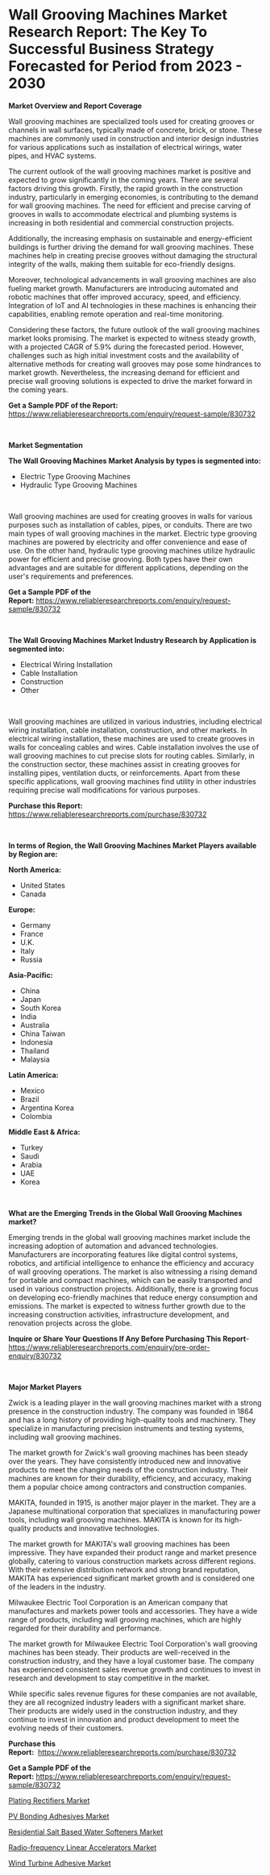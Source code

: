 <p><h1>Wall Grooving Machines Market Research Report: The Key To Successful Business Strategy Forecasted for Period from 2023 - 2030</h1></p><p><strong>Market Overview and Report Coverage</strong></p>
<p><p>Wall grooving machines are specialized tools used for creating grooves or channels in wall surfaces, typically made of concrete, brick, or stone. These machines are commonly used in construction and interior design industries for various applications such as installation of electrical wirings, water pipes, and HVAC systems.</p><p>The current outlook of the wall grooving machines market is positive and expected to grow significantly in the coming years. There are several factors driving this growth. Firstly, the rapid growth in the construction industry, particularly in emerging economies, is contributing to the demand for wall grooving machines. The need for efficient and precise carving of grooves in walls to accommodate electrical and plumbing systems is increasing in both residential and commercial construction projects.</p><p>Additionally, the increasing emphasis on sustainable and energy-efficient buildings is further driving the demand for wall grooving machines. These machines help in creating precise grooves without damaging the structural integrity of the walls, making them suitable for eco-friendly designs.</p><p>Moreover, technological advancements in wall grooving machines are also fueling market growth. Manufacturers are introducing automated and robotic machines that offer improved accuracy, speed, and efficiency. Integration of IoT and AI technologies in these machines is enhancing their capabilities, enabling remote operation and real-time monitoring.</p><p>Considering these factors, the future outlook of the wall grooving machines market looks promising. The market is expected to witness steady growth, with a projected CAGR of 5.9% during the forecasted period. However, challenges such as high initial investment costs and the availability of alternative methods for creating wall grooves may pose some hindrances to market growth. Nevertheless, the increasing demand for efficient and precise wall grooving solutions is expected to drive the market forward in the coming years.</p></p>
<p><strong>Get a Sample PDF of the Report:</strong> <a href="https://www.reliableresearchreports.com/enquiry/request-sample/830732">https://www.reliableresearchreports.com/enquiry/request-sample/830732</a></p>
<p>&nbsp;</p>
<p><strong>Market Segmentation</strong></p>
<p><strong>The Wall Grooving Machines Market Analysis by types is segmented into:</strong></p>
<p><ul><li>Electric Type Grooving Machines</li><li>Hydraulic Type Grooving Machines</li></ul></p>
<p>&nbsp;</p>
<p><p>Wall grooving machines are used for creating grooves in walls for various purposes such as installation of cables, pipes, or conduits. There are two main types of wall grooving machines in the market. Electric type grooving machines are powered by electricity and offer convenience and ease of use. On the other hand, hydraulic type grooving machines utilize hydraulic power for efficient and precise grooving. Both types have their own advantages and are suitable for different applications, depending on the user's requirements and preferences.</p></p>
<p><strong>Get a Sample PDF of the Report:</strong>&nbsp;<a href="https://www.reliableresearchreports.com/enquiry/request-sample/830732">https://www.reliableresearchreports.com/enquiry/request-sample/830732</a></p>
<p>&nbsp;</p>
<p><strong>The Wall Grooving Machines Market Industry Research by Application is segmented into:</strong></p>
<p><ul><li>Electrical Wiring Installation</li><li>Cable Installation</li><li>Construction</li><li>Other</li></ul></p>
<p>&nbsp;</p>
<p><p>Wall grooving machines are utilized in various industries, including electrical wiring installation, cable installation, construction, and other markets. In electrical wiring installation, these machines are used to create grooves in walls for concealing cables and wires. Cable installation involves the use of wall grooving machines to cut precise slots for routing cables. Similarly, in the construction sector, these machines assist in creating grooves for installing pipes, ventilation ducts, or reinforcements. Apart from these specific applications, wall grooving machines find utility in other industries requiring precise wall modifications for various purposes.</p></p>
<p><strong>Purchase this Report:</strong>&nbsp; <a href="https://www.reliableresearchreports.com/purchase/830732">https://www.reliableresearchreports.com/purchase/830732</a></p>
<p>&nbsp;</p>
<p><strong>In terms of Region, the Wall Grooving Machines Market Players available by Region are:</strong></p>
<p>
    <p> <strong> North America: </strong>
        <ul>
            <li>United States</li>
            <li>Canada</li>
        </ul>
        </p> 
    <p> <strong> Europe: </strong>
        <ul>
            <li>Germany</li>
            <li>France</li>
            <li>U.K.</li>
            <li>Italy</li>
            <li>Russia</li>
        </ul>
        </p> 
    <p> <strong> Asia-Pacific: </strong>
        <ul>
            <li>China</li>
            <li>Japan</li>
            <li>South Korea</li>
            <li>India</li>
            <li>Australia</li>
            <li>China Taiwan</li>
            <li>Indonesia</li>
            <li>Thailand</li>
            <li>Malaysia</li>
        </ul>
        </p> 
    <p> <strong> Latin America: </strong>
        <ul>
            <li>Mexico</li>
            <li>Brazil</li>
            <li>Argentina Korea</li>
            <li>Colombia</li>
        </ul>
        </p> 
    <p> <strong> Middle East & Africa: </strong>
        <ul>
            <li>Turkey</li>
            <li>Saudi</li>
            <li>Arabia</li>
            <li>UAE</li>
            <li>Korea</li>
        </ul>
    </p>
    </p>
<p>&nbsp;</p>
<p><strong>What are the Emerging Trends in the Global Wall Grooving Machines market?</strong></p>
<p><p>Emerging trends in the global wall grooving machines market include the increasing adoption of automation and advanced technologies. Manufacturers are incorporating features like digital control systems, robotics, and artificial intelligence to enhance the efficiency and accuracy of wall grooving operations. The market is also witnessing a rising demand for portable and compact machines, which can be easily transported and used in various construction projects. Additionally, there is a growing focus on developing eco-friendly machines that reduce energy consumption and emissions. The market is expected to witness further growth due to the increasing construction activities, infrastructure development, and renovation projects across the globe.</p></p>
<p><strong>Inquire or Share Your Questions If Any Before Purchasing This Report</strong>- <a href="https://www.reliableresearchreports.com/enquiry/pre-order-enquiry/830732">https://www.reliableresearchreports.com/enquiry/pre-order-enquiry/830732</a></p>
<p>&nbsp;</p>
<p><strong>Major Market Players</strong></p>
<p><p>Zwick is a leading player in the wall grooving machines market with a strong presence in the construction industry. The company was founded in 1864 and has a long history of providing high-quality tools and machinery. They specialize in manufacturing precision instruments and testing systems, including wall grooving machines.</p><p>The market growth for Zwick's wall grooving machines has been steady over the years. They have consistently introduced new and innovative products to meet the changing needs of the construction industry. Their machines are known for their durability, efficiency, and accuracy, making them a popular choice among contractors and construction companies.</p><p>MAKITA, founded in 1915, is another major player in the market. They are a Japanese multinational corporation that specializes in manufacturing power tools, including wall grooving machines. MAKITA is known for its high-quality products and innovative technologies.</p><p>The market growth for MAKITA's wall grooving machines has been impressive. They have expanded their product range and market presence globally, catering to various construction markets across different regions. With their extensive distribution network and strong brand reputation, MAKITA has experienced significant market growth and is considered one of the leaders in the industry.</p><p>Milwaukee Electric Tool Corporation is an American company that manufactures and markets power tools and accessories. They have a wide range of products, including wall grooving machines, which are highly regarded for their durability and performance.</p><p>The market growth for Milwaukee Electric Tool Corporation's wall grooving machines has been steady. Their products are well-received in the construction industry, and they have a loyal customer base. The company has experienced consistent sales revenue growth and continues to invest in research and development to stay competitive in the market.</p><p>While specific sales revenue figures for these companies are not available, they are all recognized industry leaders with a significant market share. Their products are widely used in the construction industry, and they continue to invest in innovation and product development to meet the evolving needs of their customers.</p></p>
<p><strong>Purchase this Report:</strong>&nbsp;&nbsp;<a href="https://www.reliableresearchreports.com/purchase/830732">https://www.reliableresearchreports.com/purchase/830732</a></p>
<p></p>
<p><strong>Get a Sample PDF of the Report:</strong>&nbsp;<a href="https://www.reliableresearchreports.com/enquiry/request-sample/830732">https://www.reliableresearchreports.com/enquiry/request-sample/830732</a></p>
<p><p><a href="https://www.linkedin.com/pulse/decoding-plating-rectifiers-market-deep-dive-latest-trends/">Plating Rectifiers Market</a></p><p><a href="https://github.com/Chiragrp25/Market-Research-Report-List-1/blob/main/pv-bonding-adhesives-market.md">PV Bonding Adhesives Market</a></p><p><a href="https://medium.com/@grab.track.out/residential-salt-based-water-softeners-market-trends-and-market-analysis-forecasted-for-period-dcfc589de82a">Residential Salt Based Water Softeners Market</a></p><p><a href="https://www.linkedin.com/pulse/radio-frequency-linear-accelerators-market-size-2023-/">Radio-frequency Linear Accelerators Market</a></p><p><a href="https://github.com/santosh758595/Market-Research-Report-List-1/blob/main/wind-turbine-adhesive-market.md">Wind Turbine Adhesive Market</a></p></p>